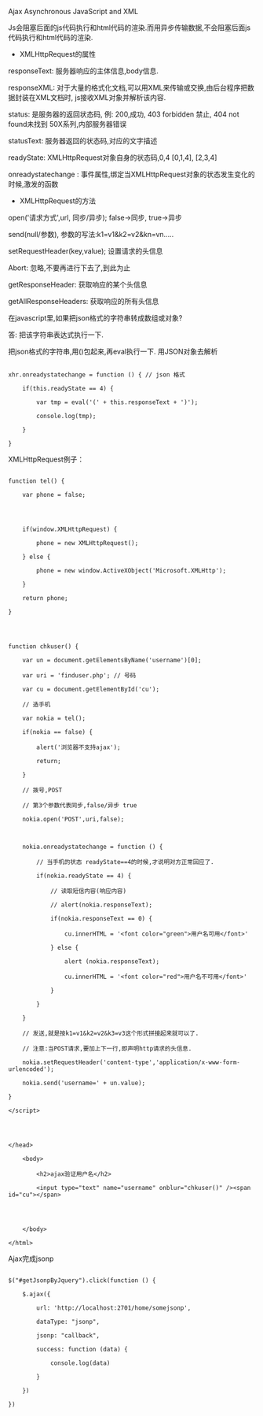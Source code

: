 
Ajax    Asynchronous JavaScript and XML

Js会阻塞后面的js代码执行和html代码的渲染.而用异步传输数据,不会阻塞后面js代码执行和html代码的渲染.

 

* XMLHttpRequest的属性

responseText: 服务器响应的主体信息,body信息. 

responseXML: 对于大量的格式化文档,可以用XML来传输或交换,由后台程序把数据封装在XML文档时, js接收XML对象并解析该内容.

status: 是服务器的返回状态码,     例:  200,成功, 403 forbidden 禁止, 404 not found未找到 50X系列,内部服务器错误

statusText: 服务器返回的状态码,对应的文字描述

readyState: XMLHttpRequest对象自身的状态码,0,4   [0,1,4], [2,3,4]

onreadystatechange : 事件属性,绑定当XMLHttpRequest对象的状态发生变化的时候,激发的函数

 

* XMLHttpRequest的方法

open('请求方式',url, 同步/异步); false->同步, true->异步

send(null/参数), 参数的写法:k1=v1&k2=v2&kn=vn.....

setRequestHeader(key,value); 设置请求的头信息

Abort: 忽略,不要再进行下去了,到此为止

getResponseHeader: 获取响应的某个头信息

getAllResponseHeaders: 获取响应的所有头信息

 

在javascript里,如果把json格式的字符串转成数组或对象?

答: 把该字符串表达式执行一下.

把json格式的字符串,用()包起来,再eval执行一下.                用JSON对象去解析

```

xhr.onreadystatechange = function () { // json 格式

    if(this.readyState == 4) {

        var tmp = eval('(' + this.responseText + ')');

        console.log(tmp);

    }

}   

```







XMLHttpRequest例子：

```

function tel() {

    var phone = false;




    if(window.XMLHttpRequest) {

        phone = new XMLHttpRequest();

    } else {

        phone = new window.ActiveXObject('Microsoft.XMLHttp');

    }

    return phone;

}




function chkuser() {

    var un = document.getElementsByName('username')[0];

    var uri = 'finduser.php'; // 号码

    var cu = document.getElementById('cu');

    // 造手机

    var nokia = tel();

    if(nokia == false) {

        alert('浏览器不支持ajax');

        return;

    }

    // 拨号,POST

    // 第3个参数代表同步,false/异步 true

    nokia.open('POST',uri,false);

    

    nokia.onreadystatechange = function () {

        // 当手机的状态 readyState==4的时候,才说明对方正常回应了.

        if(nokia.readyState == 4) {

            // 读取短信内容(响应内容)

            // alert(nokia.responseText);

            if(nokia.responseText == 0) {

                cu.innerHTML = '<font color="green">用户名可用</font>'

            } else {

                alert (nokia.responseText);

                cu.innerHTML = '<font color="red">用户名不可用</font>'

            }

        }

    }

    // 发送,就是按k1=v1&k2=v2&k3=v3这个形式拼接起来就可以了.

    // 注意:当POST请求,要加上下一行,即声明http请求的头信息.

    nokia.setRequestHeader('content-type','application/x-www-form-urlencoded');

    nokia.send('username=' + un.value);

}

</script>




</head>

    <body>

        <h2>ajax验证用户名</h2>

        <input type="text" name="username" onblur="chkuser()" /><span id="cu"></span>




    </body>

</html>

```







Ajax完成jsonp

```

$("#getJsonpByJquery").click(function () {

    $.ajax({

        url: 'http://localhost:2701/home/somejsonp',

        dataType: "jsonp",

        jsonp: "callback",

        success: function (data) {

            console.log(data)

        }

    })

})

```

　　

